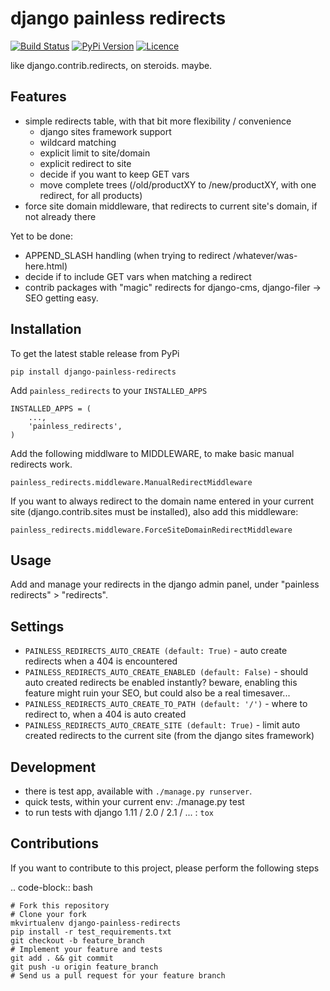# django painless redirects

[![Build Status](https://travis-ci.org/bnzk/django-painless-redirects.svg "Build Status")](https://travis-ci.org/bnzk/django-painless-redirects/)
[![PyPi Version](https://img.shields.io/pypi/v/django-painless-redirects.svg "PyPi Version")](https://pypi.python.org/pypi/django-painless-redirects/)
[![Licence](https://img.shields.io/pypi/l/django-painless-redirects.svg "Licence")](https://pypi.python.org/pypi/django-painless-redirects/)

like django.contrib.redirects, on steroids. maybe.


## Features

- simple redirects table, with that bit more flexibility / convenience
    - django sites framework support
    - wildcard matching
    - explicit limit to site/domain
    - explicit redirect to site
    - decide if you want to keep GET vars
    - move complete trees (/old/productXY to /new/productXY, with one redirect, for all products)
- force site domain middleware, that redirects to current site's domain, if not already there

Yet to be done:

- APPEND_SLASH handling (when trying to redirect /whatever/was-here.html)
- decide if to include GET vars when matching a redirect
- contrib packages with "magic" redirects for django-cms, django-filer -> SEO getting easy.


## Installation

To get the latest stable release from PyPi

    pip install django-painless-redirects

Add ``painless_redirects`` to your ``INSTALLED_APPS``

    INSTALLED_APPS = (
        ...,
        'painless_redirects',
    )

Add the following middlware to MIDDLEWARE, to make basic manual redirects work.

    painless_redirects.middleware.ManualRedirectMiddleware

If you want to always redirect to the domain name entered in your current site (django.contrib.sites must be installed),
also add this middleware:

    painless_redirects.middleware.ForceSiteDomainRedirectMiddleware


## Usage

Add and manage your redirects in the django admin panel, under "painless redirects" > "redirects".


## Settings

- `PAINLESS_REDIRECTS_AUTO_CREATE (default: True)` - auto create redirects when a 404 is encountered
- `PAINLESS_REDIRECTS_AUTO_CREATE_ENABLED (default: False)` - should auto created redirects be enabled instantly? beware, enabling this feature might ruin your SEO, but could also be a real timesaver...
- `PAINLESS_REDIRECTS_AUTO_CREATE_TO_PATH (default: '/')` - where to redirect to, when a 404 is auto created
- `PAINLESS_REDIRECTS_AUTO_CREATE_SITE (default: True)` - limit auto created redirects to the current site (from the django sites framework)


## Development

- there is test app, available with `./manage.py runserver`.
- quick tests, within your current env: ./manage.py test
- to run tests with django 1.11 / 2.0 / 2.1 / ... : `tox`


## Contributions

If you want to contribute to this project, please perform the following steps

.. code-block:: bash

    # Fork this repository
    # Clone your fork
    mkvirtualenv django-painless-redirects
    pip install -r test_requirements.txt
    git checkout -b feature_branch
    # Implement your feature and tests
    git add . && git commit
    git push -u origin feature_branch
    # Send us a pull request for your feature branch
